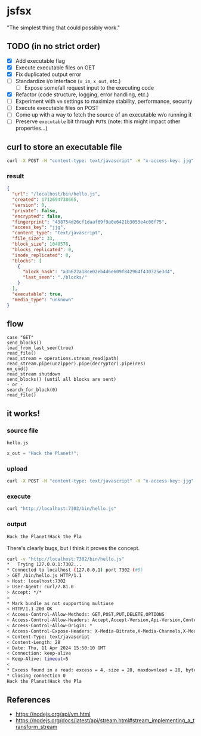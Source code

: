 # jsfsx

"The simplest thing that could possibly work."

## TODO (in no strict order)
- [x] Add executable flag
- [x] Execute executable files on GET
- [x] Fix duplicated output error
- [ ] Standardize i/o interface (`x_in`, `x_out`, etc.)
  - [ ] Expose some/all request input to the executing code
- [x] Refactor (code structure, logging, error handling, etc.)
- [ ] Experiment with `vm` settings to maximize stability, performance, security
- [ ] Execute executable files on POST
- [ ] Come up with a way to fetch the source of an executable w/o running it
- [ ] Preserve `executable` bit through `PUT`s (note: this might impact other properties...)

## curl to store an executable file
```bash
curl -X POST -H "content-type: text/javascript" -H "x-access-key: jjg" -H "x-executable: true" --data-binary @hello.js "http://localhost:7302/bin/hello.js"
```

### result
```json
{
  "url": "/localhost/bin/hello.js",
  "created": 1712694738665,
  "version": 0,
  "private": false,
  "encrypted": false,
  "fingerprint": "438754d26cf1daaf69f9a0e6421b3053e4c00f75",
  "access_key": "jjg",
  "content_type": "text/javascript",
  "file_size": 33,
  "block_size": 1048576,
  "blocks_replicated": 0,
  "inode_replicated": 0,
  "blocks": [
    {
      "block_hash": "a3b622a18ce02eb4d6e609f842964f430325e3d4",
      "last_seen": "./blocks/"
    }
  ],
  "executable": true,
  "media_type": "unknown"
}
```

## flow
```
case "GET"
send_blocks()
load_from_last_seen(true)
read_file()
read_stream = operations.stream_read(path)
read_stream.pipe(unzipper).pipe(decryptor).pipe(res)
on_end()
read_stream shutdown
send_blocks() (until all blocks are sent)
- or -
search_for_block(0)
read_file()
```

## it works!

### source file
`hello.js`
```javascript
x_out = "Hack the Planet!";
```

### upload
```bash
curl -X POST -H "content-type: text/javascript" -H "x-access-key: jjg" -H "x-executable: true" --data-binary @hello.js "http://localhost:7302/bin/hello.js"
```

### execute
```bash
curl "http://localhost:7302/bin/hello.js"
```

### output
```bash
Hack the Planet!Hack the Pla
```

There's clearly bugs, but I think it proves the concept.

```bash
curl -v "http://localhost:7302/bin/hello.js"
*   Trying 127.0.0.1:7302...
* Connected to localhost (127.0.0.1) port 7302 (#0)
> GET /bin/hello.js HTTP/1.1
> Host: localhost:7302
> User-Agent: curl/7.81.0
> Accept: */*
> 
* Mark bundle as not supporting multiuse
< HTTP/1.1 200 OK
< Access-Control-Allow-Methods: GET,POST,PUT,DELETE,OPTIONS
< Access-Control-Allow-Headers: Accept,Accept-Version,Api-Version,Content-Type,Origin,Range,X_FILENAME,X-Access-Key,X-Access-Token,X-Append,X-Encrypted,X-Private,X-Replacement-Access-Key,X-Requested-With,X-Executable
< Access-Control-Allow-Origin: *
< Access-Control-Expose-Headers: X-Media-Bitrate,X-Media-Channels,X-Media-Duration,X-Media-Resolution,X-Media-Size,X-Media-Type
< Content-Type: text/javascript
< Content-Length: 28
< Date: Thu, 11 Apr 2024 15:50:10 GMT
< Connection: keep-alive
< Keep-Alive: timeout=5
< 
* Excess found in a read: excess = 4, size = 28, maxdownload = 28, bytecount = 0
* Closing connection 0
Hack the Planet!Hack the Pla
```


## References
* https://nodejs.org/api/vm.html
* https://nodejs.org/docs/latest/api/stream.html#stream_implementing_a_transform_stream

